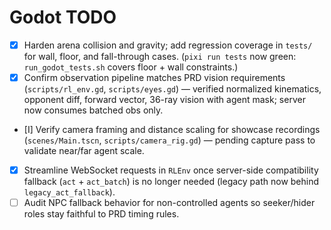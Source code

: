 # Godot TODO

- [x] Harden arena collision and gravity; add regression coverage in `tests/` for wall, floor, and fall-through cases. (`pixi run tests` now green: `run_godot_tests.sh` covers floor + wall constraints.)
- [x] Confirm observation pipeline matches PRD vision requirements (`scripts/rl_env.gd`, `scripts/eyes.gd`) — verified normalized kinematics, opponent diff, forward vector, 36-ray vision with agent mask; server now consumes batched obs only.
- [I] Verify camera framing and distance scaling for showcase recordings (`scenes/Main.tscn`, `scripts/camera_rig.gd`) — pending capture pass to validate near/far agent scale.
- [x] Streamline WebSocket requests in `RLEnv` once server-side compatibility fallback (`act` + `act_batch`) is no longer needed (legacy path now behind `legacy_act_fallback`).
- [ ] Audit NPC fallback behavior for non-controlled agents so seeker/hider roles stay faithful to PRD timing rules.
